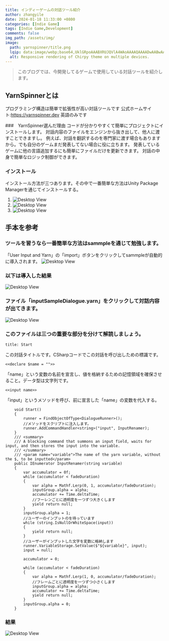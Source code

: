 ```yaml
---
title: インディーゲームの対話ツール紹介
author: zhangyile
date: 2024-01-18 11:33:00 +0800
categories: [Indie Game]
tags: [Indie Game,Development]
comments: false
img_path: /assets/img/
image:
  path: yarnspinner/title.png
  lqip: data:image/webp;base64,UklGRpoAAABXRUJQVlA4WAoAAAAQAAAADwAABwAAQUxQSDIAAAARL0AmbZurmr57yyIiqE8oiG0bejIYEQTgqiDA9vqnsUSI6H+oAERp2HZ65qP/VIAWAFZQOCBCAAAA8AEAnQEqEAAIAAVAfCWkAALp8sF8rgRgAP7o9FDvMCkMde9PK7euH5M1m6VWoDXf2FkP3BqV0ZYbO6NA/VFIAAAA
  alt: Responsive rendering of Chirpy theme on multiple devices.
---
```


> このブログでは、今開発してるゲームで使用している対話ツールを紹介します。

## YarnSpinnerとは
プログラミング構造は簡単で拡張性が高い対話ツールです
公式ホームサイト:https://yarnspinner.dev 英語のみです


###　YarnSpinner選んだ理由
コードが分かりやすくて簡単にプロジェクトにインストールします。
対話内容のファイルをエンジンから抜き出して、他人に渡すことできますし。
例えば、対話を翻訳するのを専門家に渡す場合もありますから。でも自分のゲームまだ発表してない場合に役に立ちます。
発表しているゲームに他の言語追加するにも簡単にファイルだけを更新できます。
対話の中身で簡単なロジック制御ができます。

### インストール
インストール方法が三つあります。その中で一番簡単な方法はUnity Package Managerを通じてインストールする。

1. ![Desktop View](yarnspinner/install1.jpg)
2. ![Desktop View](yarnspinner/install2.png)
3. ![Desktop View](yarnspinner/install3.png)


## 手本を参考
### ツールを習うなら一番簡単な方法はsammpleを通じて勉強します。
「User Input and Yarn」の「import」ボタンをクリックしてsammpleが自動的に導入されます。
![Desktop View](yarnspinner/sample1.png)
### 以下は導入した結果
![Desktop View](yarnspinner/sample2.png)
### ファイル「inputSampleDialogue.yarn」をクリックして対話内容が出てきます。
![Desktop View](yarnspinner/sample3.png)

### このファイルは三つの重要な部分を分けて解読しましょう。
```
title: Start
```
この対話タイトルです。CSharpコードでこの対話を呼び出しための標識です。
```
<<declare $name = "">>
```
「name」という変数の名前を宣言し、値を格納するための記憶領域を確保させること。データ型は文字列です。
```
<<input name>>
```
「input」というメソッドを呼び、前に宣言した「name」の変数を代入する。

```
    void Start()
    {
        runner = FindObjectOfType<DialogueRunner>();
        //メソッドをスクリプトに注入します。
        runner.AddCommandHandler<string>("input", InputRenamer);
    }
    /// <summary>
    /// A blocking command that summons an input field, waits for input, and then stores the input into the variable.
    /// </summary>
    /// <param name="variable">The name of the yarn variable, without the $, to be inputted</param>
    public IEnumerator InputRenamer(string variable)
    {
        var accumulator = 0f;
        while (accumulator < fadeDuration)
        {
            var alpha = Mathf.Lerp(0, 1, accumulator/fadeDuration);
            inputGroup.alpha = alpha;
            accumulator += Time.deltaTime;
            //フーレンごとに透明度を一つずつ大きくします
            yield return null;
        }
        inputGroup.alpha = 1;
        //ユーザーのインプットのを待っています
        while (string.IsNullOrWhiteSpace(input))
        {
            yield return null;
        }
        //ユーザーがインプットした文字を変数に格納します
        runner.VariableStorage.SetValue($"${variable}", input);
        input = null;

        accumulator = 0;

        while (accumulator < fadeDuration)
        {
            var alpha = Mathf.Lerp(1, 0, accumulator/fadeDuration);
            //フレームごとに透明度を一つずつ小さくします
            inputGroup.alpha = alpha;
            accumulator += Time.deltaTime;
            yield return null;
        }
        inputGroup.alpha = 0;
    }
```


### 結果
![Desktop View](yarnspinner/result.gif)




